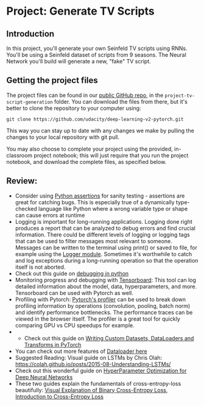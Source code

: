 # Project: Generate TV Scripts

## Introduction
In this project, you'll generate your own Seinfeld TV scripts using RNNs. You'll be using a Seinfeld dataset of scripts from 9 seasons. The Neural Network you'll build will generate a new, "fake" TV script.

## Getting the project files
The project files can be found in our [public GitHub repo](https://github.com/udacity/deep-learning-v2-pytorch), in the `project-tv-script-generation` folder. You can download the files from there, but it's better to clone the repository to your computer using:
```
git clone https://github.com/udacity/deep-learning-v2-pytorch.git
```

This way you can stay up to date with any changes we make by pulling the changes to your local repository with git pull.

You may also choose to complete your project using the provided, in-classroom project notebook; this will just require that you run the project notebook, and download the complete files, as specified below.

## Review:
* Consider using [Python assertions](https://realpython.com/lessons/assertions/) for sanity testing - assertions are great for catching bugs. This is especially true of a dynamically type-checked language like Python where a wrong variable type or shape can cause errors at runtime
* Logging is important for long-running applications. Logging done right produces a report that can be analyzed to debug errors and find crucial information. There could be different levels of logging or logging tags that can be used to filter messages most relevant to someone. Messages can be written to the terminal using print() or saved to file, for example using the [Logger module](https://docs.python.org/3/library/logging.html). Sometimes it's worthwhile to catch and log exceptions during a long-running operation so that the operation itself is not aborted.
* Check out this guide on [debugging in python](https://towardsdatascience.com/ultimate-guide-to-python-debugging-854dea731e1b)
* Monitoring progress and debugging with [Tensorboard](https://www.tensorflow.org/tensorboard): This tool can log detailed information about the model, data, hyperparameters, and more. Tensorboard can be used with Pytorch as well.
* Profiling with Pytorch: [Pytorch's profiler](https://pytorch.org/tutorials/recipes/recipes/profiler.html) can be used to break down profiling information by operations (convolution, pooling, batch norm) and identify performance bottlenecks. The performance traces can be viewed in the browser itself. The profiler is a great tool for quickly comparing GPU vs CPU speedups for example.
* * Check out this guide on [Writing Custom Datasets, DataLoaders and Transforms in PyTorch](https://pytorch.org/tutorials/beginner/data_loading_tutorial.html)
* You can check out more features of [Dataloader here](https://pytorch.org/docs/stable/data.html#torch.utils.data.DataLoader)
* Suggested Reading: Visual guide on LSTMs by Chris Olah: https://colah.github.io/posts/2015-08-Understanding-LSTMs/
* Check out this wonderful guide on [HyperParameter Optimization for Deep Neural Networks](https://blog.floydhub.com/guide-to-hyperparameters-search-for-deep-learning-models/)
* These two guides explain the fundamentals of cross-entropy-loss beautifully: [Visual Explanation of Binary Cross-Entropy Loss](https://towardsdatascience.com/understanding-binary-cross-entropy-log-loss-a-visual-explanation-a3ac6025181a), [Introduction to Cross-Entropy Loss](https://rdipietro.github.io/friendly-intro-to-cross-entropy-loss/#entropy)

